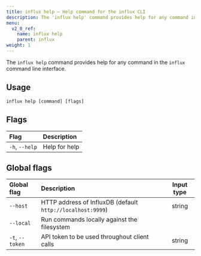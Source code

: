 ```yaml
---
title: influx help – Help command for the influx CLI
description: The 'influx help' command provides help for any command in the `influx` command line interface.
menu:
  v2_0_ref:
    name: influx help
    parent: influx
weight: 1
---
```


The `influx help` command provides help for any command in the `influx` command line interface.

## Usage
```
influx help [command] [flags]
```

## Flags
| Flag           | Description   |
|:----           |:-----------   |
| `-h`, `--help` | Help for help |

## Global flags
| Global flag     | Description                                                | Input type |
|:-----------     |:-----------                                                |:----------:|
| `--host`        | HTTP address of InfluxDB (default `http://localhost:9999`) | string     |
| `--local`       | Run commands locally against the filesystem                |            |
| `-t`, `--token` | API token to be used throughout client calls               | string     |
